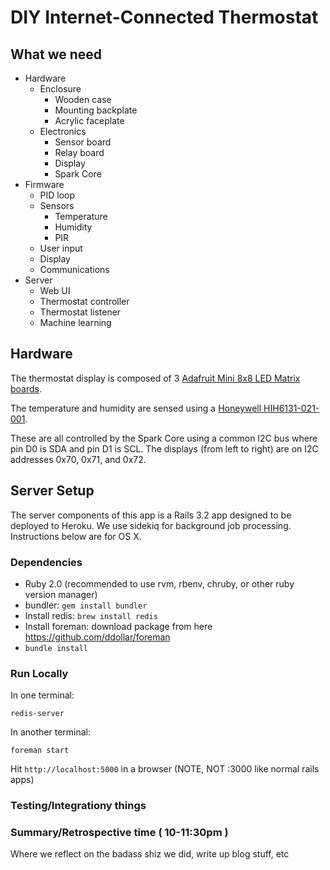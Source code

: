 DIY Internet-Connected Thermostat
=================================

## What we need

* Hardware
  * Enclosure
    * Wooden case
    * Mounting backplate
    * Acrylic faceplate
  * Electronics
    * Sensor board
    * Relay board
    * Display
    * Spark Core
* Firmware
  * PID loop
  * Sensors
    * Temperature
    * Humidity
    * PIR
  * User input
  * Display
  * Communications
* Server
  * Web UI
  * Thermostat controller
  * Thermostat listener
  * Machine learning

## Hardware

The thermostat display is composed of 3
[Adafruit Mini 8x8 LED Matrix boards](http://www.adafruit.com/products/870#Technical_Details).

The temperature and humidity are sensed using a
[Honeywell HIH6131-021-001](http://www.digikey.com/product-detail/en/HIH6131-021-001/480-3652-6-ND/2704706).

These are all controlled by the Spark Core using a
common I2C bus where pin D0 is SDA and pin D1 is SCL.
The displays (from left to right) are on I2C addresses
0x70, 0x71, and 0x72.

## Server Setup

The server components of this app is a Rails 3.2 app designed to be deployed to Heroku.
We use sidekiq for background job processing.
Instructions below are for OS X.

### Dependencies

* Ruby 2.0 (recommended to use rvm, rbenv, chruby, or other ruby version manager)
* bundler: `gem install bundler`
* Install redis: `brew install redis`
* Install foreman: download package from here https://github.com/ddollar/foreman
* `bundle install`

### Run Locally

In one terminal:

    redis-server

In another terminal:

    foreman start

Hit `http://localhost:5000` in a browser (NOTE, NOT :3000 like normal rails apps)

### Testing/Integrationy things

### Summary/Retrospective time ( 10-11:30pm )

Where we reflect on the badass shiz we did, write up blog stuff, etc

